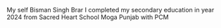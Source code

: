 My self Bisman Singh Brar
I completed my secondary education in year 2024 from Sacred Heart School Moga Punjab with PCM 
